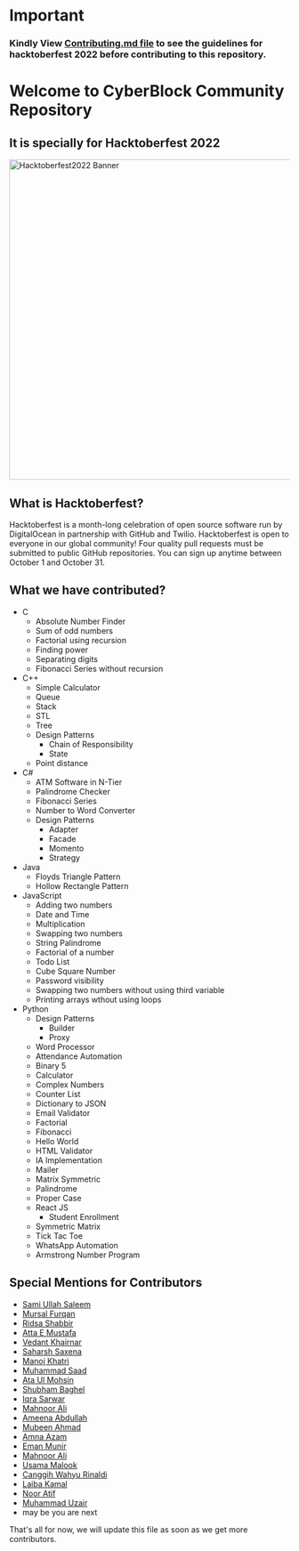 # Important
### Kindly View [Contributing.md file](https://github.com/samiullahsaleem/cyberblock/blob/main/CONTRIBUTING.md) to see the guidelines for hacktoberfest 2022 before contributing to this repository.

# Welcome to CyberBlock Community Repository
## It is specially for Hacktoberfest 2022

<img width="576" alt="Hacktoberfest2022 Banner" src="https://user-images.githubusercontent.com/54318487/193989847-0891d8c8-88e3-4395-acbb-8e0df99e84ef.png">

## What is Hacktoberfest?
Hacktoberfest is a month-long celebration of open source software run by DigitalOcean in partnership with GitHub and Twilio. Hacktoberfest is open to everyone in our global community! Four quality pull requests must be submitted to public GitHub repositories. You can sign up anytime between October 1 and October 31.

## What we have contributed?   
- C
    - Absolute Number Finder
    - Sum of odd numbers
    - Factorial using recursion
    - Finding power
    - Separating digits
    - Fibonacci Series without recursion
- C++
    - Simple Calculator
    - Queue
    - Stack
    - STL 
    - Tree
    - Design Patterns
        - Chain of Responsibility
        - State
    - Point distance
- C#
    - ATM Software in N-Tier
    - Palindrome Checker
    - Fibonacci Series
    - Number to Word Converter
    - Design Patterns
        - Adapter
        - Facade
        - Momento
        - Strategy
- Java
    - Floyds Triangle Pattern
    - Hollow Rectangle Pattern
- JavaScript
    - Adding two numbers
    - Date and Time
    - Multiplication
    - Swapping two numbers
    - String Palindrome
    - Factorial of a number
    - Todo List
    - Cube Square Number
    - Password visibility
    - Swapping two numbers without using third variable
    - Printing arrays wthout using loops
- Python
    - Design Patterns
        - Builder
        - Proxy
    - Word Processor
    - Attendance Automation
    - Binary 5
    - Calculator
    - Complex Numbers
    - Counter List
    - Dictionary to JSON
    - Email Validator
    - Factorial
    - Fibonacci
    - Hello World
    - HTML Validator
    - IA Implementation
    - Mailer
    - Matrix Symmetric
    - Palindrome
    - Proper Case
    - React JS
        - Student Enrollment
    - Symmetric Matrix
    - Tick Tac Toe
    - WhatsApp Automation
    - Armstrong Number Program
    


## Special Mentions for Contributors
- [Sami Ullah Saleem](https://github.com/samiullahsaleem)
- [Mursal Furqan](https://github.com/mursalfk)
- [Ridsa Shabbir](https://github.com/ridsashabbir)
- [Atta E Mustafa](https://github.com/ATTA-E-MUSTAFA)
- [Vedant Khairnar](https://github.com/VedantKhairnar)
- [Saharsh Saxena](https://github.com/SaharshDaNerd)
- [Manoj Khatri](https://github.com/RmNj17)
- [Muhammad Saad](https://github.com/MuhammadSaad000)
- [Ata Ul Mohsin](https://github.com/aumohsin99)
- [Shubham Baghel](https://github.com/shubhambaghel34)
- [Iqra Sarwar](https://github.com/iqrasarwar)
- [Mahnoor Ali](https://github.com/Mahnoor786-dev)
- [Ameena Abdullah](https://github.com/AmeenaAbdullah)
- [Mubeen Ahmad](https://github.com/MubeenAhmad571)
- [Amna Azam](https://github.com/Amnaazam123)
- [Eman Munir](https://github.com/emanmunir)
- [Mahnoor Ali](https://github.com/Mahnoor786-dev)
- [Usama Malook](https://github.com/samitiz)
- [Canggih Wahyu Rinaldi](https://github.com/canggihwr)
- [Laiba Kamal](https://github.com/laibakamal)
- [Noor Atif](https://github.com/NoorAtif)
- [Muhammad Uzair](https://github.com/heyitsuzair)
- may be you are next

That's all for now, we will update this file as soon as we get more contributors.
